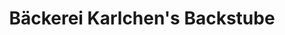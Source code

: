 ---
title: "Bäckerei Karlchen's Backstube"
url: /stadthagen/baeckerei-karlchens-backstube/
shop: Bäckerei
---